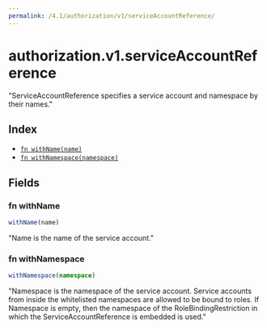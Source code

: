 ```yaml
---
permalink: /4.1/authorization/v1/serviceAccountReference/
---
```


# authorization.v1.serviceAccountReference

"ServiceAccountReference specifies a service account and namespace by their names."

## Index

* [`fn withName(name)`](#fn-withname)
* [`fn withNamespace(namespace)`](#fn-withnamespace)

## Fields

### fn withName

```ts
withName(name)
```

"Name is the name of the service account."

### fn withNamespace

```ts
withNamespace(namespace)
```

"Namespace is the namespace of the service account.  Service accounts from inside the whitelisted namespaces are allowed to be bound to roles.  If Namespace is empty, then the namespace of the RoleBindingRestriction in which the ServiceAccountReference is embedded is used."